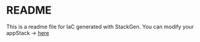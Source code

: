 # README
This is a readme file for IaC generated with StackGen.
You can modify your appStack -> [here](http://main.dev.stackgen.com/appstacks/7f6e3610-959d-4dab-a016-3e807b31116d)
